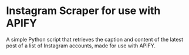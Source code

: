 # Instagram Scraper for use with APIFY

A simple Python script that retrieves the caption and content of the latest post of a list of Instagram accounts, made for use with APIFY.
